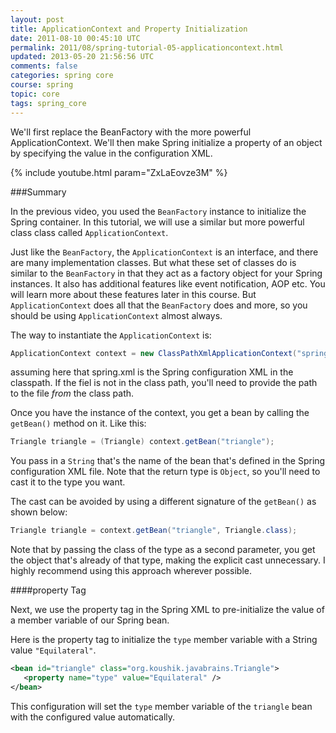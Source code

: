 ```yaml
---           
layout: post
title: ApplicationContext and Property Initialization
date: 2011-08-10 00:45:10 UTC
permalink: 2011/08/spring-tutorial-05-applicationcontext.html
updated: 2013-05-20 21:56:56 UTC
comments: false
categories: spring core
course: spring
topic: core
tags: spring_core
---
```


We'll first replace the BeanFactory with the more powerful ApplicationContext. We'll then make Spring initialize a property of an object by specifying the value in the configuration XML. 

{% include youtube.html param="ZxLaEovze3M" %}

###Summary

In the previous video, you used the `BeanFactory` instance to initialize the Spring container. In this tutorial, we will use a similar but more powerful class class called `ApplicationContext`. 

Just like the `BeanFactory`, the `ApplicationContext` is an interface, and there are many implementation classes. But what these set of classes do is similar to the `BeanFactory` in that they act as a factory object for your Spring instances. It also has additional features like event notification, AOP etc. You will learn more about these features later in this course. But `ApplicationContext` does all that the `BeanFactory` does and more, so you should be using `ApplicationContext` almost always.

The way to instantiate the `ApplicationContext` is:

```java
ApplicationContext context = new ClassPathXmlApplicationContext("spring.xml");
```
assuming here that spring.xml is the Spring configuration XML in the classpath. If the fiel is not in the class path, you'll need to provide the path to the file *from* the class path.

Once you have the instance of the context, you get a bean by calling the `getBean()` method on it. Like this:

```java
Triangle triangle = (Triangle) context.getBean("triangle");
```

You pass in a `String` that's the name of the bean that's defined in the Spring configuration XML file. Note that the return type is `Object`, so you'll need to cast it to the type you want.

The cast can be avoided by using a different signature of the `getBean()` as shown below:

```java
Triangle triangle = context.getBean("triangle", Triangle.class);
```

Note that by passing the class of the type as a second parameter, you get the object that's already of that type, making the explicit cast unnecessary. I highly recommend using this approach wherever possible.

####property Tag

Next, we use the property tag in the Spring XML to pre-initialize the value of a member variable of our Spring bean.

Here is the property tag to initialize the `type` member variable with a String value `"Equilateral"`.

```xml
<bean id="triangle" class="org.koushik.javabrains.Triangle">
   <property name="type" value="Equilateral" />
</bean>
```

This configuration will set the `type` member variable of the `triangle` bean with the configured value automatically.    